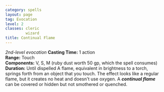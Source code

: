 ```yaml
---
category: spells
layout: page
tag: Evocation
level: 2
classes: cleric
         wizard
title: Continual Flame 
---
```

_2nd-level evocation_ 
**Casting Time:** 1 action    
**Range:** Touch    
**Components:** V, S, M (ruby dust worth 50 gp, which the spell consumes)    
**Duration:** Until dispelled 
A flame, equivalent in brightness to a torch, springs forth from an object that you touch. The effect looks like a regular flame, but it creates no heat and doesn't use oxygen. A **_continual flame_** can be covered or hidden but not smothered or quenched. 
